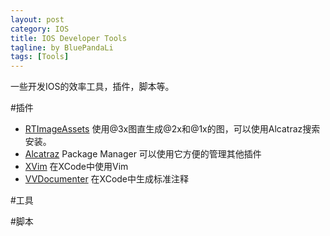 ```yaml
---
layout: post
category: IOS
title: IOS Developer Tools
tagline: by BluePandaLi
tags: [Tools]
---
```


一些开发IOS的效率工具，插件，脚本等。

<!--more-->

#插件

* [RTImageAssets](https://github.com/rickytan/RTImageAssets) 使用@3x图直生成@2x和@1x的图，可以使用Alcatraz搜索安装。
* [Alcatraz](https://github.com/supermarin/Alcatraz) Package Manager 可以使用它方便的管理其他插件
* [XVim](https://github.com/XVimProject/XVim) 在XCode中使用Vim
* [VVDocumenter](https://github.com/Simplesd/VVDocumenter-Xcode) 在XCode中生成标准注释

#工具

#脚本